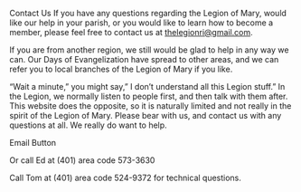 Contact Us If you have any questions regarding the Legion of Mary, would like our help in your parish, or you would like to learn how to become a member, please feel free to contact us at thelegionri@gmail.com.

If you are from another region, we still would be glad to help in any way we can. Our Days of Evangelization have spread to other areas, and we can refer you to local branches of the Legion of Mary if you like.

“Wait a minute,” you might say,” I don’t understand all this Legion stuff.” In the Legion, we normally listen to people first, and then talk with them after. This website does the opposite, so it is naturally limited and not really in the spirit of the Legion of Mary. Please bear with us, and contact us with any questions at all. We really do want to help.

Email Button

Or call Ed at (401) area code 573-3630

Call Tom at (401) area code 524-9372 for technical questions.
